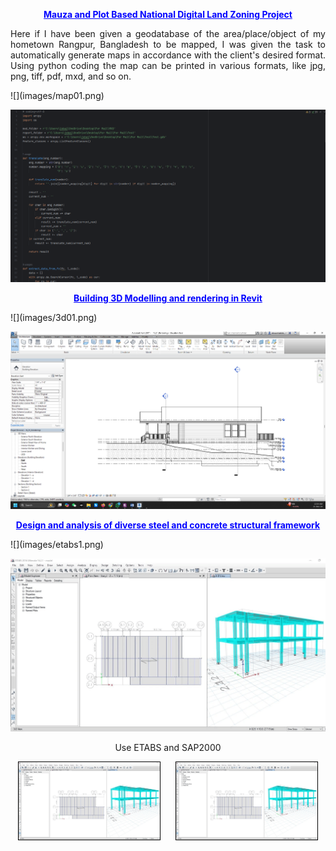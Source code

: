 <p style="text-align: center; font-weight: bold; color: blue; text-decoration: underline;">
Mauza and Plot Based National Digital Land Zoning Project
</p>
<p style="text-align: justify;">
Here if I have been given a geodatabase of the area/place/object of my hometown Rangpur, Bangladesh to be mapped, I was given the task to automatically generate maps in accordance with the client's desired format. Using python coding the map can be printed in various formats, like jpg, png, tiff, pdf, mxd, and so on.
</p>
![](images/map01.png)

![](images/map02.png)


<p style="text-align: center; font-weight: bold; color: blue; text-decoration: underline;">
Building 3D Modelling and rendering in Revit
</p>
![](images/3d01.png)

![](images/elevation.png)

<p style="text-align: center; font-weight: bold; color: blue; text-decoration: underline;">
Design and analysis of diverse steel and concrete structural framework
</p>
![](images/etabs1.png)

![](images/etabs2.png)
<p style="text-align: center">
Use ETABS and SAP2000
</p>

<div style="display: flex; justify-content: space-around;">
  <img src="images/etabs2.png" alt="Image 1" style="width: 45%; border: 1px solid black;">
  <img src="images/etabs2.png" alt="Image 2" style="width: 45%; border: 1px solid black;">
</div>











